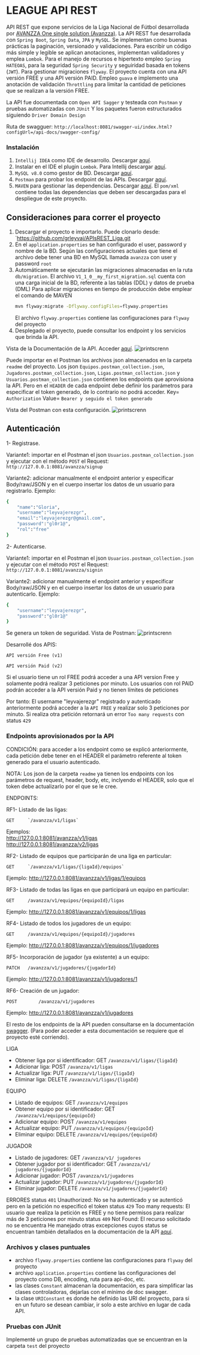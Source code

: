 # LEAGUE API REST
API REST que expone servicios de la Liga Nacional de Fútbol desarrollada por [AVANZZA One single solution  (Avanzza)](http://www.avanzza.io/).
La API REST fue desarrollada con `Spring Boot`, `Spring Data`, `JPA` y `MySQL`. Se implementan como buenas prácticas la paginación, 
versionado y validaciones. Para escribir un código más simple y legible se aplican anotaciones, implementan validadores y emplea `Lombok`. 
Para el manejo de recursos e hipertexto empleo `Spring HATEOAS`, para la seguridad `Spring Security` y seguiridad basada en tokens (`JWT`). 
Para gestionar migraciones `flyway`. El proyecto cuenta con una API versión FREE y una API versión PAID. Empleo `guava` e implemento una anotación de validación `Throttling` para limitar la cantidad de peticiones que se realizan a la versión FREE.

La API fue documentada con `Open API Sagger` y testeada con `Postman` y pruebas automatizadas con `JUnit`
Y los paquetes fueron estructurados siguiendo `Driver Domain Design`

Ruta de swagguer: `http://localhost:8081/swagger-ui/index.html?configUrl=/api-docs/swagger-config/`

### Instalación
1. `Intellij IDEA` como IDE de desarrollo. Descargar [aquí](https://www.jetbrains.com/es-es/idea/download/).
2. Instalar en el IDE el plugin `Lombok`. Para Intellij descargar [aquí](https://plugins.jetbrains.com/plugin/6317-lombok/). 
3. `MySQL v8.0` como gestor de BD. Descargar [aquí](https://dev.mysql.com/downloads/mysql/).
4. `Postman` para probar los endpoint de las APIs. Descargar [aquí](https://www.postman.com/downloads/).
5. `MAVEN` para gestionar las dependencias. Descargar [aquí](https://maven.apache.org/download.cgi/).
   El `pom/xml` contiene todas las dependencias que deben ser descargadas para el despliegue de este proyecto.

## Consideraciones para correr el proyecto
1. Descargar el proyecto e importarlo. Puede clonarlo desde: `https://github.com/grleyvaj/APIsREST_Liga.git
2. En el `application.properties` se han configurado el user, password y nombre de la BD. 
    Según las configuraciones actuales que tiene el archivo debe tener una BD en MySQL llamada `avanzza` con user y password `root`
4. Automáticamente se ejecutarán las migraciones almacenadas en la ruta `db/migration`.
   El archivo `V1_1_0__my_first_migration.sql` cuenta con una carga inicial de la BD, referente a las tablas (DDL) y datos de prueba (DML)
   Para aplicar migraciones en tiempo de producción debe emplear el comando de MAVEN
   ```bash
   mvn flyway:migrate -Dflyway.configFiles=flyway.properties
   ```
   El archivo `flyway.properties` contiene las configuraciones para `flyway` del proyecto
5. Desplegado el proyecto, puede consultar los endpoint y los servicios que brinda la API.

  Vista de la Documentación de la API. Acceder [aquí](http://localhost:8081/swagger-ui/index.html?configUrl=/api-docs/swagger-config/). 
  ![printscrenn](readme/1.png)
  
Puede importar en el Postman los archivos json almacenados en la carpeta `readme` del proyecto. 
Los json `Equipos.postman_collection.json`, `Jugadores.postman_collection.json`, `Ligas.postman_collection.json` y `Usuarios.postman_collection.json` contienen los endpoints que aprovisiona la API. 
Pero en el `HEADER` de cada endpoint debe definir los parámetros para especificar el token generado, de lo contrario no podrá acceder.
Key= `Authorization`
Value= `Bearer y seguido el token generado`

  Vista del Postman con esta configuración.
  ![printscrenn](readme/2.png)

## Autenticación
1- Registrase. 

Variante1: importar en el Postman el json `Usuarios.postman_collection.json` y ejecutar con el método  `POST` el Request: `http://127.0.0.1:8081/avanzza/signup`

Variante2: adicionar manualmente el endpoint anterior y especificar Body/raw/JSON y en el cuerpo insertar los datos de un usuario para registrarlo. Ejemplo:
```bash
{
    "name":"Gloria",
    "username":"leyvajerezgr",
    "email":"leyvajerezgr@gmail.com",
    "password":"gl0r1@",
    "rol":"free"
}
```
2- Autenticarse. 

Variante1: importar en el Postman el json `Usuarios.postman_collection.json` y ejecutar con el método  `POST` el Request: `http://127.0.0.1:8081/avanzza/signin`

Variante2: adicionar manualmente el endpoint anterior y especificar Body/raw/JSON y en el cuerpo insertar los datos de un usuario para autenticarlo. Ejemplo:
```bash
{
    "username":"leyvajerezgr",
    "password":"gl0r1@"
}
```
Se genera un token de seguridad. Vista de Postman:
  ![printscrenn](readme/3.png)
  
Desarrollé dos APIS:

    API versión Free (v1)
 
    API versión Paid (v2)
 
Si el usuario tiene un rol FREE podrá acceder a una API version Free y solamente podrá realizar 3 peticiones por minuto.
Los usuarios con rol PAID podrán acceder a la API versión Paid y no tienen límites de peticiones

Por tanto: 
El username "leyvajerezgr" registrado y autenticado anteriormente podrá acceder a la `API FREE` y realizar solo 3 peticiones por minuto. 
Si realiza otra petición retornará un error `Too many requests` con status `429`

### Endpoints aprovisionados por la API
CONDICIÓN: para acceder a los endpoint como se explicó anteriormente, cada petición debe tener en el HEADER el parámetro referente al token generado para el usuario autenticado.

NOTA: Los json de la carpeta `readme` ya tienen los endpoints con los parámetros de request, header, body, etc, inclyendo el HEADER, solo que el token debe actualizarlo por el que se le cree.

ENDPOINTS:

RF1- Listado de las ligas: 

    GET		`/avanzza/v1/ligas`

Ejemplos:	 
http://127.0.0.1:8081/avanzza/v1/ligas             
http://127.0.0.1:8081/avanzza/v2/ligas

RF2- Listado de equipos que participarán de una liga en particular:

	GET		`/avanzza/v1/ligas/{ligaId}/equipos`
Ejemplo: 	http://127.0.0.1:8081/avanzza/v1/ligas/1/equipos

RF3- Listado de todas las ligas en que participará un equipo en particular:

	GET		/avanzza/v1/equipos/{equipoId}/ligas
Ejemplo: 	http://127.0.0.1:8081/avanzza/v1/equipos/1/ligas

RF4- Listado de todos los jugadores de un equipo:

    GET		/avanzza/v1/equipos/{equipoId}/jugadores
Ejemplo: 	http://127.0.0.1:8081/avanzza/v1/equipos/1/jugadores

RF5- Incorporación de jugador (ya existente) a un equipo: 

    PATCH	/avanzza/v1/jugadores/{jugadorId}
Ejemplo:	http://127.0.0.1:8081/avanzza/v1/jugadores/1

RF6- Creación de un jugador:

    POST		/avanzza/v1/jugadores
Ejemplo:	http://127.0.0.1:8081/avanzza/v1/jugadores

El resto de los endpoints de la API pueden consultarse en la documentación [swagger](http://localhost:8081/swagger-ui/index.html?configUrl=/api-docs/swagger-config/). 
(Para poder acceder a esta documentación se requiere que el proyecto esté corriendo).

LIGA
- Obtener liga por si identificador: GET `/avanzza/v1/ligas/{ligaId}`
- Adicionar liga: POST `/avanzza/v1/ligas`
- Actualizar liga: PUT `/avanzza/v1/ligas/{ligaId}`
- Eliminar liga: DELETE `/avanzza/v1/ligas/{ligaId}`

EQUIPO
- Listado de equipos: GET `/avanzza/v1/equipos`
- Obtener equipo por si identificador: GET `/avanzza/v1/equipos/{equipoId}`
- Adicionar equipo: POST `/avanzza/v1/equipos`
- Actualizar equipo: PUT `/avanzza/v1/equipos/{equipoId}`
- Eliminar equipo: DELETE `/avanzza/v1/equipos/{equipoId}`

JUGADOR
- Listado de jugadores: GET `/avanzza/v1/ jugadores`
- Obtener jugador por si identificador: GET `/avanzza/v1/ jugadores/{jugadorId}`
- Adicionar jugador: POST `/avanzza/v1/jugadores`
- Actualizar jugador: PUT `/avanzza/v1/jugadores/{jugadorId}`
- Eliminar jugador: DELETE `/avanzza/v1/jugadores/{jugadorId}`

ERRORES
status `401` Unauthorized: No se ha autenticado y se autenticó pero en la petición no especificó el token
status `429` Too many requests:  El usuario que realiza la petición es FREE y no tiene permisos para realizar más de 3 peticiones por minuto
status `409` Not Found: El recurso solicitado no se encuentra
He manejado otras excepciones cuyos status se encuentran también detallados en la documentación de la API
[aquí](http://localhost:8081/swagger-ui/index.html?configUrl=/api-docs/swagger-config/). 

### Archivos y clases puntuales
- archivo `flyway.properties` contiene las configuraciones para `flyway` del proyecto
- archivo `application.properties` contiene las configuraciones del proyecto como DB, encoding, ruta para api-doc, etc.
- las clases `Constant` almacenan la documentación, es para simplificar las clases controladoras, dejarlas con el mínimo de doc swagger.
- la clase `URIConstant` es donde he definido las URI del proyecto, para si en un futuro se desean cambiar, ir solo a este archivo en lugar de cada API.

### Pruebas con JUnit
Implementé un grupo de pruebas automatizadas que se encuentran en la carpeta `test` del proyecto


